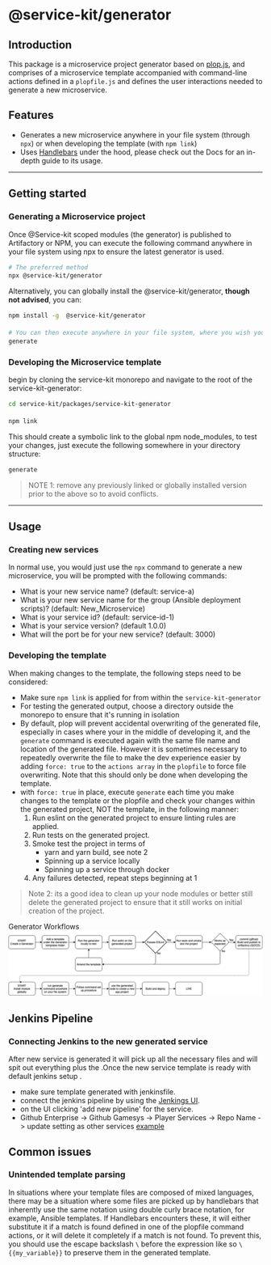 # @service-kit/generator

## Introduction

This package is a microservice project generator based on [plop.js](https://plopjs.com/), and comprises of a microservice template accompanied with command-line actions defined in a `plopfile.js` and defines the user interactions needed to generate a new microservice.

## Features

* Generates a new microservice anywhere in your file system (through `npx`) or when developing the template (with `npm link`)
* Uses [Handlebars](https://handlebarsjs.com) under the hood, please check out the Docs for an in-depth guide to its usage.
---
## Getting started

### Generating a Microservice project

Once @Service-kit scoped modules (the generator) is published to Artifactory or NPM, you can execute the following command anywhere in your file system using npx to ensure the latest generator is used.

```sh
# The preferred method
npx @service-kit/generator
```

Alternatively, you can globally install the @service-kit/generator, **though not advised**, you can:

```sh
npm install -g  @service-kit/generator

# You can then execute anywhere in your file system, where you wish your project to be created.
generate
```

### Developing the Microservice template
begin by cloning the service-kit monorepo and navigate to the root of the service-kit-generator:

```sh
cd service-kit/packages/service-kit-generator

npm link
```
This should create a symbolic link to the global npm node_modules, to test your changes, just execute the following somewhere in your directory structure:
```sh
generate
```
> NOTE 1: remove any previously linked or globally installed version prior to the above so to avoid conflicts.

---
## Usage

### Creating new services
In normal use, you would just use the `npx` command to generate a new microservice, you will be prompted with the following commands:

- What is your new service name? (default: service-a)
- What is your new service name for the group (Ansible deployment scripts)? (default: New_Microservice)
- What is your service id? (default: service-id-1)
- What is your service version? (default 1.0.0)
- What will the port be for your new service? (default: 3000)

### Developing the template
When making changes to the template, the following steps need to be considered:
- Make sure `npm link` is applied for from within the `service-kit-generator`
- For testing the generated output, choose a directory outside the monorepo to ensure that it's running in isolation
- By default, plop will prevent accidental overwriting of the generated file, especially in cases where your in the middle of developing it, and the `generate` command is executed again with the same file name and location of the generated file. However it is sometimes necessary to repeatedly overwrite the file to make the dev experience easier by adding `force: true` to the `actions array` in the `plopfile` to force file overwriting. Note that this should only be done when developing the template.
- with `force: true` in place, execute `generate` each time you make changes to the template or the plopfile and check your changes within the generated project, NOT the template, in the following manner:
    1. Run eslint on the generated project to ensure linting rules are applied.
    1. Run tests on the generated project.
    1. Smoke test the project in terms of
        - yarn and yarn build, see note 2
        - Spinning up a service locally
        - Spinning up a service through docker
    1. Any failures detected, repeat steps beginning at 1

> Note 2: its a good idea to clean up your node modules or better still delete the generated project to ensure that it still works on initial creation of the project.

Generator Workflows
![Generator Flow](./docs/images/generatorworkflows.png)
## Jenkins Pipeline
### Connecting Jenkins to the new generated service
After new service is generated it will pick up all the necessary files and will spit out everything plus the .Once the new service template is ready with default jenkins setup .
- make sure template generated with jenkinsfile.
- connect the jenkins pipeline by using the [Jenkings UI](https://jenkins.psunicorn.pgt.gaia/blue/organizations/jenkins/pipelines).
- on the UI clicking 'add new pipeline' for the service.
- Github Enterprise -> Github Gamesys -> Player Services -> Repo Name -> update setting as other services [example](https://jenkins.psunicorn.pgt.gaia/job/content-aggregation-service/configure)

## Common issues
### Unintended template parsing
In situations where your template files are composed of mixed languages, there may be a situation where some files are picked up by handlebars that inherently use the same notation using double curly brace notation, for example, Ansible templates.
If Handlebars encounters these, it will either substitute it if a match is found defined in one of the plopfile command actions, or it will delete it completely if a match is not found. To prevent this, you should use the escape backslash `\` before the expression like so `\{{my_variable}}` to preserve them in the generated template.
